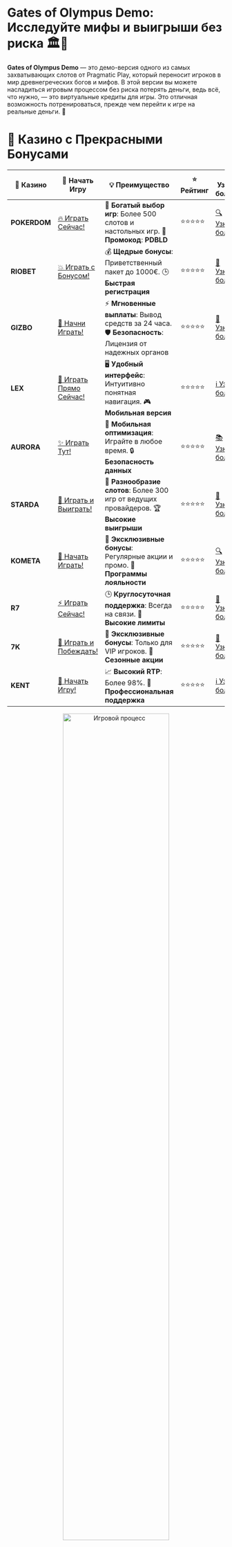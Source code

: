 # **Gates of Olympus Demo: Исследуйте мифы и выигрыши без риска 🏛️🎰**

**Gates of Olympus Demo** — это демо-версия одного из самых захватывающих слотов от Pragmatic Play, который переносит игроков в мир древнегреческих богов и мифов. В этой версии вы можете насладиться игровым процессом без риска потерять деньги, ведь всё, что нужно, — это виртуальные кредиты для игры. Это отличная возможность потренироваться, прежде чем перейти к игре на реальные деньги. 🎯

# 🌟 Казино с Прекрасными Бонусами

| 🎲 **Казино** | 🔗 **Начать Игру** | 💡 **Преимущество** | ⭐ **Рейтинг** | 🔗 **Узнать больше** | 🆕 **Новая информация** |
|--------------|---------------------|---------------------|----------------|----------------------|-------------------------|
| **POKERDOM**  | [🔥 Играть Сейчас!](https://brandplay.link/4k77v2yx) | 🎉 **Богатый выбор игр**: Более 500 слотов и настольных игр. 🎁 **Промокод**: **PDBLD** | ⭐⭐⭐⭐⭐ | [🔍 Узнать больше](https://brandplay.link/4k77v2yx) | 🏆 **Победители турниров** получают эксклюзивные подарки! |
| **RIOBET**    | [💥 Играть с Бонусом!](https://brandplay.link/7xBLTPyj) | 💰 **Щедрые бонусы**: Приветственный пакет до 1000€. 🕒 **Быстрая регистрация** | ⭐⭐⭐⭐⭐ | [📖 Узнать больше](https://brandplay.link/7xBLTPyj) | 💬 **Поддержка 24/7** для комфортной игры в любое время! |
| **GIZBO**     | [🚀 Начни Играть!](https://brandplay.link/bprXw4YV) | ⚡ **Мгновенные выплаты**: Вывод средств за 24 часа. 🛡️ **Безопасность**: Лицензия от надежных органов | ⭐⭐⭐⭐⭐ | [📝 Узнать больше](https://brandplay.link/bprXw4YV) | 🔒 **SSL-шифрование** для максимальной безопасности данных игроков. |
| **LEX**       | [💎 Играть Прямо Сейчас!](https://brandplay.link/zW4hdDFV) | 🖥️ **Удобный интерфейс**: Интуитивно понятная навигация. 🎮 **Мобильная версия** | ⭐⭐⭐⭐⭐ | [ℹ️ Узнать больше](https://brandplay.link/zW4hdDFV) | 📱 **Поддержка всех мобильных устройств** для удобства игры в любом месте. |
| **AURORA**    | [✨ Играть Тут!](https://10trafic-stat2.com/click/668546556bcc6313411604bd/6766/13032/subaccount) | 📱 **Мобильная оптимизация**: Играйте в любое время. 🔒 **Безопасность данных** | ⭐⭐⭐⭐⭐ | [📚 Узнать больше](https://10trafic-stat2.com/click/668546556bcc6313411604bd/6766/13032/subaccount) | 🌍 **Международная лицензия** на деятельность в разных странах. |
| **STARDА**    | [🎉 Играть и Выиграть!](https://brandplay.link/fB7xwRFL) | 🎰 **Разнообразие слотов**: Более 300 игр от ведущих провайдеров. 🏆 **Высокие выигрыши** | ⭐⭐⭐⭐⭐ | [🔎 Узнать больше](https://brandplay.link/fB7xwRFL) | 🎉 **Ежемесячные турниры** с крупными призами! |
| **KOMETA**    | [🎁 Начать Играть!](https://brandplay.link/8ZymQJV8) | 🎁 **Эксклюзивные бонусы**: Регулярные акции и промо. 🔄 **Программы лояльности** | ⭐⭐⭐⭐⭐ | [🔍 Узнать больше](https://brandplay.link/8ZymQJV8) | 🌟 **Персонализированные предложения** для долгосрочных игроков. |
| **R7**        | [⚡ Играть Сейчас!](https://brandplay.link/bMd3Yjsw) | 🕒 **Круглосуточная поддержка**: Всегда на связи. 💸 **Высокие лимиты** | ⭐⭐⭐⭐⭐ | [📖 Узнать больше](https://brandplay.link/bMd3Yjsw) | 🎯 **Рейтинг игроков** для лучших участников. |
| **7K**        | [🎯 Играть и Побеждать!](https://brandplay.link/BvQyFShp) | 🌟 **Эксклюзивные бонусы**: Только для VIP игроков. 🎉 **Сезонные акции** | ⭐⭐⭐⭐⭐ | [📝 Узнать больше](https://brandplay.link/BvQyFShp) | 🥇 **Особые привилегии** для постоянных игроков. |
| **KENT**      | [🔑 Начать Игру!](https://brandplay.link/Fv2WP3js) | 📈 **Высокий RTP**: Более 98%. 💼 **Профессиональная поддержка** | ⭐⭐⭐⭐⭐ | [ℹ️ Узнать больше](https://brandplay.link/Fv2WP3js) | 💬 **Поддержка на нескольких языках** для удобства игроков. |

<div align="center"> <img src="https://i.pinimg.com/originals/1d/b3/25/1db325483acbe642c6d4e6fdd73a4988.gif" alt="Игровой процесс" width="70%"> </div>
---

# 🚀 Быстрые Выигрыши и Поддержка

| 🎲 **Казино** | 🔗 **Начать Игру** | 💡 **Преимущество** | ⭐ **Рейтинг** | 🔗 **Узнать больше** | 🆕 **Новая информация** |
|--------------|---------------------|---------------------|----------------|----------------------|-------------------------|
| **GAMA**      | [🎯 Играть Прямо Сейчас!](https://brandplay.link/j6NMKsDz) | 🔍 **Интуитивный интерфейс**: Легкость использования. 🏅 **Престижные турниры** | ⭐⭐⭐⭐☆ | [🔎 Узнать больше](https://brandplay.link/j6NMKsDz) | 🏆 **Турниры с большими призами** каждый месяц. |
| **ONION**     | [💥 Играть и Выигрывать!](https://brandplay.link/zBGRVpQ9) | 🤑 **Низкие ставки**: Идеально для начинающих. 🔄 **Быстрые выводы** | ⭐⭐⭐⭐☆ | [🔍 Узнать больше](https://brandplay.link/zBGRVpQ9) | 🎮 **Казино для новичков** с простыми правилами. |
| **ЧЕМПИОН**   | [🏅 Играть в Турнире!](https://temon-gter.cfd/go/lRq?p80412p304504pcc44t17455) | 🏅 **Лояльная программа**: Награды за активность. 🎁 **Ежемесячные бонусы** | ⭐⭐⭐⭐☆ | [📖 Узнать больше](https://temon-gter.cfd/go/lRq?p80412p304504pcc44t17455) | 🥇 **Турниры и лояльность** — каждый шаг вознаграждается. |
| **VAVADA**    | [🚀 Играть Без Ожидания!](https://vavadapartner.pro/?promo=ea5c9275-6854-4505-94fc-95ab18221945-linkb2) | 🚀 **Быстрая регистрация**: Начните играть мгновенно. 🔐 **Безопасные транзакции** | ⭐⭐⭐⭐☆ | [📝 Узнать больше](https://vavadapartner.pro/?promo=ea5c9275-6854-4505-94fc-95ab18221945-linkb2) | 🏆 **Программа для новых игроков** с бонусами за регистрацию. |
| **FRIENDS**   | [🎉 Играть и Развлекаться!](https://gofriends.mba/linkb2) | 🤝 **Социальные игры**: Играйте с друзьями. 🌐 **Мультиплатформенность** | ⭐⭐⭐⭐☆ | [ℹ️ Узнать больше](https://gofriends.mba/linkb2) | 🎮 **Играйте с друзьями** и зарабатывайте бонусы за совместные действия. |
| **1WIN**      | [⚡ Играть и Выигрывать!](https://brandplay.link/smXVpBbG) | 🏆 **Спортивные ставки**: Широкий выбор видов спорта. 💵 **Высокие коэффициенты** | ⭐⭐⭐⭐☆ | [📚 Узнать больше](https://brandplay.link/smXVpBbG) | ⚽ **Бонусы на спортивные ставки** для активных игроков. |
| **DRIP**      | [💥 Играть Сразу!](https://drp-ircp01.com/c07e6a3db) | 🌐 **Инновационные игры**: Новейшие игровые технологии. 🛡️ **Высокая безопасность** | ⭐⭐⭐⭐☆ | [🔎 Узнать больше](https://drp-ircp01.com/c07e6a3db) | 🔧 **Инновационные функции** для удобства игры. |
| **JOYCASINO** | [🎰 Играть И Побеждать!](https://rpc30.call2me.pro/?/ru/registration?apkpop=0&partner=p24970p3291217pc98f) | 🎁 **Приятные бонусы**: Ежедневные акции и подарки. 🕹️ **Разнообразие игр** | ⭐⭐⭐⭐☆ | [🔍 Узнать больше](https://rpc30.call2me.pro/?/ru/registration?apkpop=0&partner=p24970p3291217pc98f) | 🎉 **Щедрые фриспины** для новых игроков. |
| **PLAYFORTUNA** | [🔥 Играть С Бонусом!](https://fortunapromo.net/alt/playfortuna/registration?0dc4a9362a71feb7e3f165fb8e766f70) | 🎉 **Регулярные акции**: Бонусы, фриспины и многое другое. 🏅 **Турниры** | ⭐⭐⭐⭐☆ | [📚 Узнать больше](https://fortunapromo.net/alt/playfortuna/registration?0dc4a9362a71feb7e3f165fb8e766f70) | 🎯 **Выгодные предложения** на популярные игры. |
| **SYKAA**     | [💸 Играть Сейчас!](https://s-two-way.com/?source=linkb2&pid=30697) | 💸 **Доступные ставки**: Идеально для новичков. 🎁 **Щедрые бонусы** | ⭐⭐⭐⭐☆ | [🔍 Узнать больше](https://s-two-way.com/?source=linkb2&pid=30697) | 💥 **Акции с большими бонусами** для новичков и опытных игроков. |

<div align="center"> <img src="https://i.pinimg.com/originals/1d/b3/25/1db325483acbe642c6d4e6fdd73a4988.gif" alt="Игровой процесс" width="70%"> </div>
---

# 💸 Казино с Привлекательными Программами Лояльности

| 🎲 **Казино** | 🔗 **Начать Игру** | 💡 **Преимущество** | ⭐ **Рейтинг** | 🔗 **Узнать больше** | 🆕 **Новая информация** |
|--------------|---------------------|---------------------|----------------|----------------------|-------------------------|
| **KOMETA**    | [🎯 Начни Играть!](https://brandplay.link/8ZymQJV8) | 🎁 **Эксклюзивные бонусы**: Регулярные акции и промо. 🔄 **Программы лояльности** | ⭐⭐⭐⭐⭐ | [🔍 Узнать больше](https://brandplay.link/8ZymQJV8) | 🌟 **Персонализированные предложения** для долгосрочных игроков. |
| **1Xslots**   | [🏅 Играть Прямо Сейчас!](https://brandplay.link/hSB1khtr) | 🎉 **Множество акций**: Еженедельные бонусы и турниры. 🛡️ **Безопасность** | ⭐⭐⭐⭐⭐ | [📚 Узнать больше](https://brandplay.link/hSB1khtr) | 🏅 **Награды за активность**: участники программы лояльности получают специальные привилегии. |
| **R7**        | [🚀 Играть Сейчас!](https://brandplay.link/bMd3Yjsw) | 🕒 **Круглосуточная поддержка**: Всегда на связи. 💸 **Высокие лимиты** | ⭐⭐⭐⭐⭐ | [📖 Узнать больше](https://brandplay.link/bMd3Yjsw) | 💬 **VIP-поддержка** для постоянных игроков с приоритетом. |


![Казино](https://schaeffers-cdn.s3.amazonaws.com/images/default-source/schaeffers-cdn-images/default-images/sectors/bigstock-casino-gambling-concept-with-f-369012793.jpg?sfvrsn=493ad806_4)

## Знакомьтесь с **Gates of Olympus Demo** 🏛️

**Gates of Olympus Demo** — это слот с 6 барабанами и 5 рядами, который предлагает уникальную систему выплат, основанную на механизме **Pay Anywhere**. Здесь нет привычных линий выплат, и вы выигрываете, если на экране окажется 8 или более одинаковых символов. Такая механика делает игру динамичной и многогранной.

### Особенности **Gates of Olympus Demo** 🎮

1. **Вращения и множители** 💸  
   В игре присутствуют множители, которые могут значительно увеличить ваш выигрыш. Эти множители могут выпадать во время любых спинов и повышают азарт в процессе игры.

2. **Бонусные фриспины** 🎁  
   Если вам удастся собрать три и более символов с изображением молнии, активируются фриспины. Во время этих вращений множители становятся ещё более щедрыми.

3. **Мифологическая тематика** ⚡  
   Слот посвящён древнегреческой мифологии, и вы будете встречать таких божеств, как Зевс, Гера, Афина и другие. Каждое вращение будет как путешествие по мифическому миру Олимпа.

## Как играть в **Gates of Olympus Demo**? 🎰

### 1. **Настройка ставки** 💰

Перед началом игры выберите размер ставки, используя панели управления на экране. Ставки могут варьироваться от минимальных до высоких, что даёт игрокам возможность выбрать оптимальную сумму для комфортной игры.

### 2. **Запуск игры** 🔄

Нажмите на кнопку запуска, и барабаны начнут вращаться. Важно помнить, что в **Gates of Olympus** выигрыши происходят, когда на экране появляется 8 или более одинаковых символов, независимо от их расположения на барабанах.

### 3. **Бонусные символы и фриспины** 🎉

Собирайте молнии для активации бонусных фриспинов. Важно, что в режиме фриспинов множители остаются активными, и шансы на крупные выигрыши увеличиваются. Также следует помнить, что в демо-режиме все выигрыши — это виртуальные кредиты.

## Почему стоит играть в **Gates of Olympus Demo**? 🎯

### 1. **Безопасность и обучение** 📚

Играя в **Gates of Olympus Demo**, вы не рискуете деньгами, и можете спокойно изучить механики игры, правила бонусов и особенности множителей. Это отличная возможность познакомиться с игрой, прежде чем играть на реальные деньги.

### 2. **Множество бонусов** 🎁

**Gates of Olympus** славится щедрыми бонусами, которые могут значительно увеличить ваши выигрыши. Множители и фриспины — это шанс поймать большие выплаты, а демо-версия позволит вам понять, как и когда они активируются.

### 3. **Простота и доступность** 📱

Этот слот доступен для игры на различных устройствах, включая ПК и мобильные телефоны. Вы можете играть в **Gates of Olympus Demo** где угодно и когда угодно, наслаждаясь качественной графикой и захватывающим игровым процессом.

### 4. **Мифологическая атмосфера** 🏛️

Если вам нравится древнегреческая мифология, этот слот подарит вам настоящее удовольствие. Эффекты молний, божественные персонажи и эпическая музыка создают невероятную атмосферу.

## Стратегии для игры в **Gates of Olympus Demo** 🎯

### 1. **Тренировка на демо-версии** 🎮

Самая важная стратегия при игре в демо-версию — это практика. Играйте, чтобы понять, как работают множители и фриспины, и как они могут увеличить ваши выигрыши.

### 2. **Использование фриспинов** 🎁

Если вам удастся активировать фриспины, обязательно следите за тем, чтобы множители усилили ваш выигрыш. Используйте фриспины с умом для максимизации прибыли.

### 3. **Регулярные ставки** 💰

Не рискуйте слишком сильно, особенно на начальных этапах игры. Лучше делать умеренные ставки, чтобы лучше понять механики слота и увеличить шанс на выигрыш.

## Где играть в **Gates of Olympus Demo**? 🏠

Для игры в демо-версию **Gates of Olympus** выберите любое лицензированное онлайн-казино, которое предлагает слоты от Pragmatic Play. Примером таких казино могут быть:

1. **Pokerdom** 💎  
   В **Pokerdom** вы найдете множество слотов, включая **Gates of Olympus Demo**. Идеально подходит для новичков и опытных игроков.

2. **Riobet** 🎉  
   **Riobet** — это казино, где вы можете насладиться демо-версией слота без риска. Отличные бонусы и фриспины доступны для новых игроков.

3. **Gizbo** 🧩  
   В **Gizbo** также предлагается демо-версия **Gates of Olympus**, и здесь можно получить щедрые бонусы для игры на реальные деньги.

## Заключение: Почему стоит попробовать **Gates of Olympus Demo**? 🏅

**Gates of Olympus Demo** — это отличная возможность для новичков и опытных игроков разобраться в механике игры, понять бонусные функции и научиться использовать множители для крупных выигрышей. Игра в демо-версии без риска позволяет вам чувствовать себя уверенно перед игрой на реальные деньги. Попробуйте **Gates of Olympus Demo** уже сегодня и отправляйтесь на Олимп! 🏛️💸
